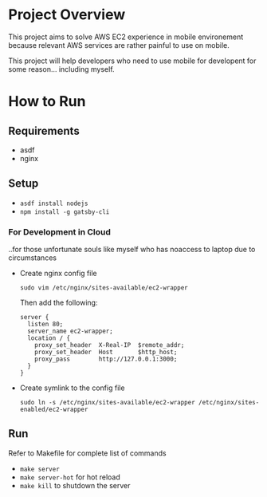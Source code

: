 # Project Overview
This project aims to solve AWS EC2 experience in mobile environement because relevant AWS services are rather painful to use on mobile.

This project will help developers who need to use mobile for developent for some reason... including myself.

# How to Run
## Requirements
- asdf
- nginx

## Setup
- `asdf install nodejs`
- `npm install -g gatsby-cli`

### For Development in Cloud
..for those unfortunate souls like myself who has noaccess to laptop due to circumstances
- Create nginx config file

  `sudo vim /etc/nginx/sites-available/ec2-wrapper`

  Then add the following:
  ```
  server {
    listen 80;
    server_name ec2-wrapper;
    location / {
      proxy_set_header  X-Real-IP  $remote_addr;
      proxy_set_header  Host       $http_host;
      proxy_pass        http://127.0.0.1:3000;
    }
  }
  ```
- Create symlink to the config file

  `sudo ln -s /etc/nginx/sites-available/ec2-wrapper /etc/nginx/sites-enabled/ec2-wrapper`

## Run
Refer to Makefile for complete list of commands
- `make server`
- `make server-hot` for hot reload
- `make kill` to shutdown the server

